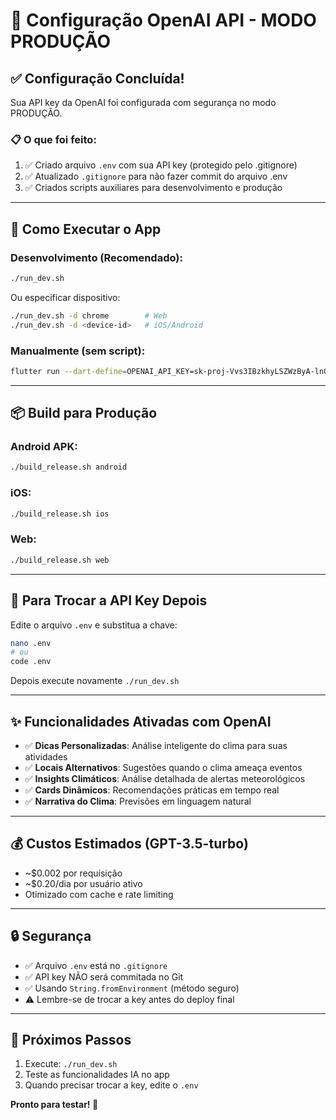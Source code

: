 # 🔐 Configuração OpenAI API - MODO PRODUÇÃO

## ✅ Configuração Concluída!

Sua API key da OpenAI foi configurada com segurança no modo PRODUÇÃO.

### 📋 O que foi feito:

1. ✅ Criado arquivo `.env` com sua API key (protegido pelo .gitignore)
2. ✅ Atualizado `.gitignore` para não fazer commit do arquivo .env
3. ✅ Criados scripts auxiliares para desenvolvimento e produção

---

## 🚀 Como Executar o App

### **Desenvolvimento (Recomendado):**

```bash
./run_dev.sh
```

Ou especificar dispositivo:
```bash
./run_dev.sh -d chrome        # Web
./run_dev.sh -d <device-id>   # iOS/Android
```

### **Manualmente (sem script):**

```bash
flutter run --dart-define=OPENAI_API_KEY=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
```

---

## 📦 Build para Produção

### **Android APK:**
```bash
./build_release.sh android
```

### **iOS:**
```bash
./build_release.sh ios
```

### **Web:**
```bash
./build_release.sh web
```

---

## 🔄 Para Trocar a API Key Depois

Edite o arquivo `.env` e substitua a chave:

```bash
nano .env
# ou
code .env
```

Depois execute novamente `./run_dev.sh`

---

## ✨ Funcionalidades Ativadas com OpenAI

- ✅ **Dicas Personalizadas**: Análise inteligente do clima para suas atividades
- ✅ **Locais Alternativos**: Sugestões quando o clima ameaça eventos
- ✅ **Insights Climáticos**: Análise detalhada de alertas meteorológicos
- ✅ **Cards Dinâmicos**: Recomendações práticas em tempo real
- ✅ **Narrativa do Clima**: Previsões em linguagem natural

---

## 💰 Custos Estimados (GPT-3.5-turbo)

- ~$0.002 por requisição
- ~$0.20/dia por usuário ativo
- Otimizado com cache e rate limiting

---

## 🔒 Segurança

- ✅ Arquivo `.env` está no `.gitignore`
- ✅ API key NÃO será commitada no Git
- ✅ Usando `String.fromEnvironment` (método seguro)
- ⚠️ Lembre-se de trocar a key antes do deploy final

---

## 📝 Próximos Passos

1. Execute: `./run_dev.sh`
2. Teste as funcionalidades IA no app
3. Quando precisar trocar a key, edite o `.env`

**Pronto para testar! 🎉**
